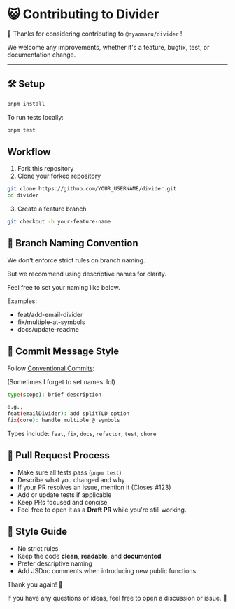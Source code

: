 # 😺 Contributing to Divider

🎉 Thanks for considering contributing to `@nyaomaru/divider` !

We welcome any improvements, whether it's a feature, bugfix, test, or documentation change.

---

## 🛠 Setup

```sh
pnpm install
```

To run tests locally:

```sh
pnpm test
```

## Workflow

1. Fork this repository
2. Clone your forked repository

```sh
git clone https://github.com/YOUR_USERNAME/divider.git
cd divider
```

3. Create a feature branch

```sh
git checkout -b your-feature-name
```

## 🌱 Branch Naming Convention

We don't enforce strict rules on branch naming.

But we recommend using descriptive names for clarity.

Feel free to set your naming like below.

Examples:

- feat/add-email-divider
- fix/multiple-at-symbols
- docs/update-readme

## 💬 Commit Message Style

Follow [Conventional Commits](https://www.conventionalcommits.org/en/v1.0.0/):

(Sometimes I forget to set names. lol)

```sh
type(scope): brief description

e.g.,
feat(emailDivider): add splitTLD option
fix(core): handle multiple @ symbols
```

Types include: `feat`, `fix`, `docs`, `refactor`, `test`, `chore`

## 🚀 Pull Request Process

- Make sure all tests pass (`pnpm test`)
- Describe what you changed and why
- If your PR resolves an issue, mention it (Closes #123)
- Add or update tests if applicable
- Keep PRs focused and concise
- Feel free to open it as a **Draft PR** while you're still working.

## 📏 Style Guide

- No strict rules
- Keep the code **clean**, **readable**, and **documented**
- Prefer descriptive naming
- Add JSDoc comments when introducing new public functions

Thank you again! 🙌

If you have any questions or ideas, feel free to open a discussion or issue. 🚀
